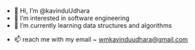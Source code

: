 - 👋 Hi, I’m @kavinduUdhara
- 👀 I’m interested in software engineering 
- 🌱 I’m currently learning data structures and algorithms
<!-- 💞️ I’m looking to collaborate on ... -->
- 📫 reach me with my email ~ wmkavinduudhara@gmail.com 

<!---
kavinduUdhara/kavinduUdhara is a ✨ special ✨ repository because its `README.md` (this file) appears on your GitHub profile.
You can click the Preview link to take a look at your changes.
--->
